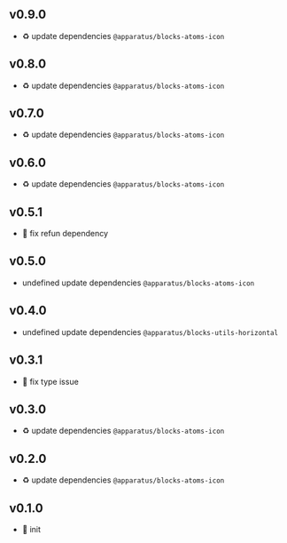 ## v0.9.0

* ♻️ update dependencies `@apparatus/blocks-atoms-icon`

## v0.8.0

* ♻️ update dependencies `@apparatus/blocks-atoms-icon`

## v0.7.0

* ♻️ update dependencies `@apparatus/blocks-atoms-icon`

## v0.6.0

* ♻️ update dependencies `@apparatus/blocks-atoms-icon`

## v0.5.1

* 🐞 fix refun dependency

## v0.5.0

* undefined update dependencies `@apparatus/blocks-atoms-icon`

## v0.4.0

* undefined update dependencies `@apparatus/blocks-utils-horizontal`

## v0.3.1

* 🐞 fix type issue

## v0.3.0

* ♻️ update dependencies `@apparatus/blocks-atoms-icon`

## v0.2.0

* ♻️ update dependencies `@apparatus/blocks-atoms-icon`

## v0.1.0

* 🐣 init
